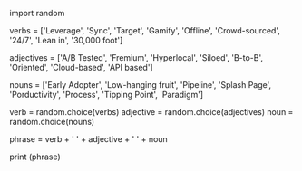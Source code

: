 
import random

verbs = ['Leverage', 'Sync', 'Target', 'Gamify', 'Offline', 'Crowd-sourced',
         '24/7', 'Lean in', '30,000 foot']

adjectives = ['A/B Tested', 'Fremium', 'Hyperlocal', 'Siloed', 'B-to-B',
             'Oriented', 'Cloud-based', 'API based']

nouns = ['Early Adopter', 'Low-hanging fruit', 'Pipeline', 'Splash Page',
         'Porductivity', 'Process', 'Tipping Point', 'Paradigm']

verb = random.choice(verbs)
adjective = random.choice(adjectives)
noun = random.choice(nouns)

phrase = verb + ' ' + adjective + ' ' + noun

print (phrase)
